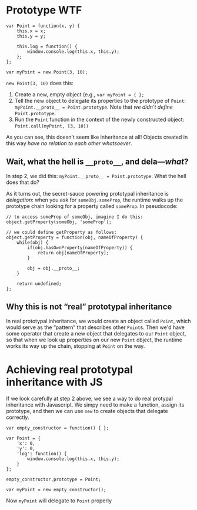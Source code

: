 # Prototype WTF

	var Point = function(x, y) {
		this.x = x;
		this.y = y;

		this.log = function() {
			window.console.log(this.x, this.y);
		};
	};

	var myPoint = new Point(3, 10);

`new Point(3, 10)` does this:

1. Create a new, empty object (e.g., `var myPoint = { };`
2. Tell the new object to delegate its properties to the prototype of `Point`: `myPoint.__proto__ = Point.prototype`. Note that *we didn't define* `Point.prototype`.
3. Run the `Point` function in the context of the newly constructed object: `Point.call(myPoint, [3, 10])`

As you can see, this doesn't seem like inheritance at all! Objects created in this way *have no relation to each other whatsoever*. 

## Wait, what the hell is `__proto__`, and dela—*what*?

In step 2, we did this: `myPoint.__proto__ = Point.prototype`. What the hell does that do?

As it turns out, the secret-sauce powering prototypal inheritance is *delegation*: when you ask for `someObj.someProp`, 
the runtime walks up the prototype chain looking for a property called `someProp`. In pseudocode:

	// to access someProp of someObj, imagine I do this:
	object.getProperty(someObj, 'someProp');

    // we could define getProperty as follows:
    object.getProperty = function(obj, nameOfProperty) {
		while(obj) {
			if(obj.hasOwnProperty(nameOfProperty)) {
				return obj[nameOfProperty];
			}

			obj = obj.__proto__;
		}

		return undefined;
    };

## Why this is not “real” prototypal inheritance

In real prototypal inheritance, we would create an object called `Point`, which would serve as the “pattern” that describes other `Point`s.
Then we'd have some operator that create a new object that delegates to our `Point` object, so that when we look up properties on our new
`Point` object, the runtime works its way up the chain, stopping at `Point` on the way.

# Achieving real prototypal inheritance with JS

If we look carefully at step 2 above, we see a way to do real protypal inheritance with Javascript. We simpy need to make a function, assign its prototype, and then we can use `new`
to create objects that delegate correctly.

    var empty_constructor = function() { };

    var Point = {
    	'x': 0,
    	'y': 0,
    	'log': function() {
    		window.console.log(this.x, this.y);
    	}
    };

    empty_constructor.prototype = Point;

    var myPoint = new empty_constructor();

Now `myPoint` will delegate to `Point` properly 
